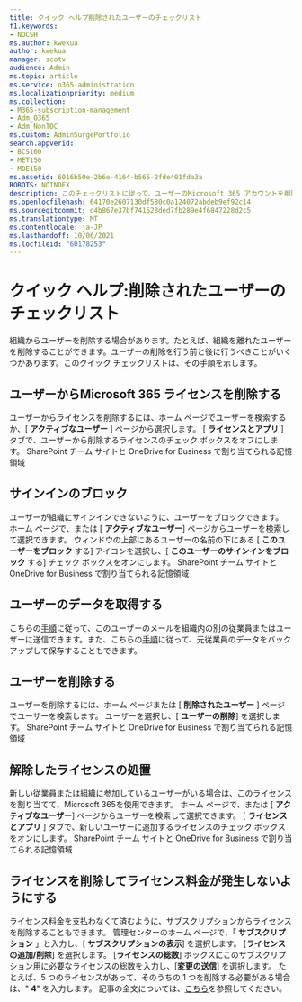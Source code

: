 ```yaml
---
title: クイック ヘルプ削除されたユーザーのチェックリスト
f1.keywords:
- NOCSH
ms.author: kwekua
author: kwekua
manager: scotv
audience: Admin
ms.topic: article
ms.service: o365-administration
ms.localizationpriority: medium
ms.collection:
- M365-subscription-management
- Adm_O365
- Adm_NonTOC
ms.custom: AdminSurgePortfolio
search.appverid:
- BCS160
- MET150
- MOE150
ms.assetid: 6016b50e-2b6e-4164-b565-2fde401fda3a
ROBOTS: NOINDEX
description: このチェックリストに従って、ユーザーのMicrosoft 365 アカウントを削除します。
ms.openlocfilehash: 64170e2607130df580c0a124072abdeb9ef92c14
ms.sourcegitcommit: d4b867e37bf741528ded7fb289e4f6847228d2c5
ms.translationtype: MT
ms.contentlocale: ja-JP
ms.lasthandoff: 10/06/2021
ms.locfileid: "60178253"
---
```

# <a name="quick-help-deleted-users-checklist"></a>クイック ヘルプ:削除されたユーザーのチェックリスト

組織からユーザーを削除する場合があります。たとえば、組織を離れたユーザーを削除することができます。ユーザーの削除を行う前と後に行うべきことがいくつかあります。このクイック チェックリストは、その手順を示します。
  
## <a name="remove-the-microsoft-365-license-from-the-user"></a>ユーザーからMicrosoft 365 ライセンスを削除する

ユーザーからライセンスを削除するには、ホーム ページでユーザーを検索するか、[ **アクティブなユーザー** ] ページから選択します。 [ **ライセンスとアプリ** ] タブで、ユーザーから削除するライセンスのチェック ボックスをオフにします。 SharePoint チーム サイトと OneDrive for Business で割り当てられる記憶領域
  
## <a name="block-sign-in"></a>サインインのブロック

ユーザーが組織にサインインできないように、ユーザーをブロックできます。 ホーム ページで、または [ **アクティブなユーザー**] ページからユーザーを検索して選択できます。 ウィンドウの上部にあるユーザーの名前の下にある [ **このユーザーをブロック** する] アイコンを選択し、[ **このユーザーのサインインをブロック** する] チェック ボックスをオンにします。 SharePoint チーム サイトと OneDrive for Business で割り当てられる記憶領域
  
## <a name="get-their-data"></a>ユーザーのデータを取得する

こちらの[手順](../add-users/remove-former-employee.md)に従って、このユーザーのメールを組織内の別の従業員またはユーザーに送信できます。また、こちらの[手順](../add-users/get-access-to-and-back-up-a-former-user-s-data.md)に従って、元従業員のデータをバックアップして保存することもできます。
  
## <a name="delete-user"></a>ユーザーを削除する

ユーザーを削除するには、ホーム ページまたは [ **削除されたユーザー** ] ページでユーザーを検索します。 ユーザーを選択し、[ **ユーザーの削除**] を選択します。 SharePoint チーム サイトと OneDrive for Business で割り当てられる記憶領域
  
## <a name="what-to-do-with-the-unassigned-license"></a>解除したライセンスの処置

新しい従業員または組織に参加しているユーザーがいる場合は、このライセンスを割り当てて、Microsoft 365を使用できます。 ホーム ページで、または [ **アクティブなユーザー**] ページからユーザーを検索して選択できます。 [ **ライセンスとアプリ** ] タブで、新しいユーザーに追加するライセンスのチェック ボックスをオンにします。 SharePoint チーム サイトと OneDrive for Business で割り当てられる記憶領域
  
## <a name="remove-license-so-you-dont-have-to-pay-for-it"></a>ライセンスを削除してライセンス料金が発生しないようにする

ライセンス料金を支払わなくて済むように、サブスクリプションからライセンスを削除することもできます。 管理センターのホーム ページで、「 **サブスクリプション** 」と入力し、[ **サブスクリプションの表示**] を選択します。 [**ライセンスの追加/削除**] を選択します。 [**ライセンスの総数**] ボックスにこのサブスクリプション用に必要なライセンスの総数を入力し、[**変更の送信**] を選択します。 たとえば、5 つのライセンスがあって、そのうちの 1 つを削除する必要がある場合は、" **4**" を入力します。 記事の全文については、[こちら](../../commerce/licenses/buy-licenses.md)を参照してください。
